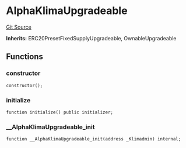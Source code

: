 # AlphaKlimaUpgradeable
[Git Source](https://github.com/KlimaDAO/klimadao-solidity/blob/b98fc1e8b7dcf2a7b80bbaba384c8c84431739fc/src/protocol/tokens/upgradeable/AlphaKlimaUpgradeable.sol)

**Inherits:**
ERC20PresetFixedSupplyUpgradeable, OwnableUpgradeable


## Functions
### constructor


```solidity
constructor();
```

### initialize


```solidity
function initialize() public initializer;
```

### __AlphaKlimaUpgradeable_init


```solidity
function __AlphaKlimaUpgradeable_init(address _Klimadmin) internal;
```


